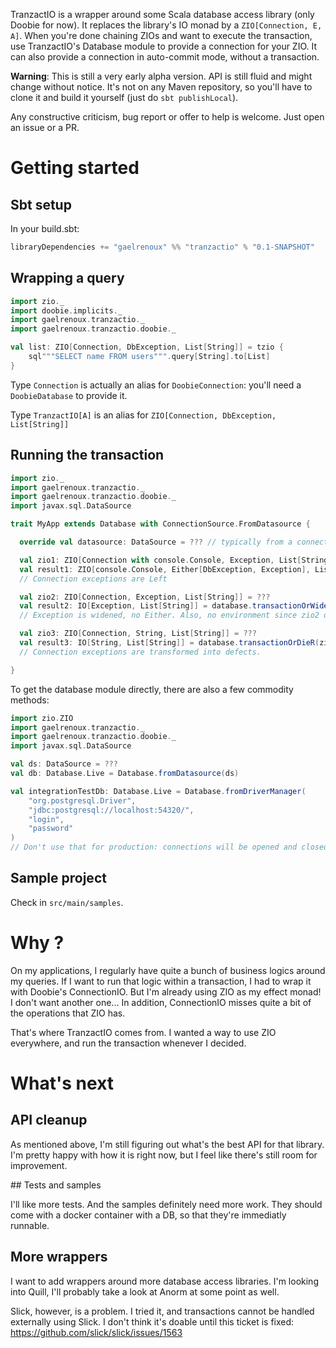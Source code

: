 TranzactIO is a wrapper around some Scala database access library (only Doobie for now). It replaces the library's IO monad by a `ZIO[Connection, E, A]`.
When you're done chaining ZIOs and want to execute the transaction, use TranzactIO's Database module to provide a connection for your ZIO.
It can also provide a connection in auto-commit mode, without a transaction.

**Warning**: This is still a very early alpha version. API is still fluid and might change without notice. 
It's not on any Maven repository, so you'll have to clone it and build it yourself (just do `sbt publishLocal`).

Any constructive criticism, bug report or offer to help is welcome. Just open an issue or a PR.



# Getting started

## Sbt setup

In your build.sbt:
```sbt
libraryDependencies += "gaelrenoux" %% "tranzactio" % "0.1-SNAPSHOT"
```


## Wrapping a query

```scala
import zio._
import doobie.implicits._
import gaelrenoux.tranzactio._
import gaelrenoux.tranzactio.doobie._

val list: ZIO[Connection, DbException, List[String]] = tzio {
    sql"""SELECT name FROM users""".query[String].to[List]
}
```

Type `Connection` is actually an alias for `DoobieConnection`: you'll need a `DoobieDatabase` to provide it.

Type `TranzactIO[A]` is an alias for `ZIO[Connection, DbException, List[String]]`


## Running the transaction

```scala
import zio._
import gaelrenoux.tranzactio._
import gaelrenoux.tranzactio.doobie._
import javax.sql.DataSource

trait MyApp extends Database with ConnectionSource.FromDatasource {

  override val datasource: DataSource = ??? // typically from a connection pool, like HikariCP

  val zio1: ZIO[Connection with console.Console, Exception, List[String]] = ???
  val result1: ZIO[console.Console, Either[DbException, Exception], List[String]] = database.transactionR(zio1)
  // Connection exceptions are Left

  val zio2: ZIO[Connection, Exception, List[String]] = ???
  val result2: IO[Exception, List[String]] = database.transactionOrWiden(zio2)
  // Exception is widened, no Either. Also, no environment since zio2 only needed the Connection

  val zio3: ZIO[Connection, String, List[String]] = ???
  val result3: IO[String, List[String]] = database.transactionOrDieR(zio3)
  // Connection exceptions are transformed into defects.

}
```

To get the database module directly, there are also a few commodity methods:
```scala
import zio.ZIO
import gaelrenoux.tranzactio._
import gaelrenoux.tranzactio.doobie._
import javax.sql.DataSource

val ds: DataSource = ???
val db: Database.Live = Database.fromDatasource(ds)

val integrationTestDb: Database.Live = Database.fromDriverManager(
    "org.postgresql.Driver",
    "jdbc:postgresql://localhost:54320/",
    "login",
    "password"
)
// Don't use that for production: connections will be opened and closed or each transaction.
```


## Sample project

Check in `src/main/samples`.



# Why ?

On my applications, I regularly have quite a bunch of business logics around my queries.
If I want to run that logic within a transaction, I had to wrap it with Doobie's ConnectionIO.
But I'm already using ZIO as my effect monad! I don't want another one...
In addition, ConnectionIO misses quite a bit of the operations that ZIO has.

That's where TranzactIO comes from. I wanted a way to use ZIO everywhere, and run the transaction whenever I decided.



# What's next


## API cleanup

As mentioned above, I'm still figuring out what's the best API for that library. I'm pretty happy with how it is right now, but I feel like there's still room for improvement.


## Tests and samples

I'll like more tests. And the samples definitely need more work. They should come with a docker container with a DB, so that they're immediatly runnable.


## More wrappers

I want to add wrappers around more database access libraries. I'm looking into Quill, I'll probably take a look at Anorm at some point as well.

Slick, however, is a problem. I tried it, and transactions cannot be handled externally using Slick.
I don't think it's doable until this ticket is fixed: https://github.com/slick/slick/issues/1563
